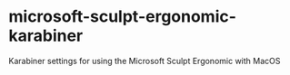 # microsoft-sculpt-ergonomic-karabiner
Karabiner settings for using the Microsoft Sculpt Ergonomic with MacOS
